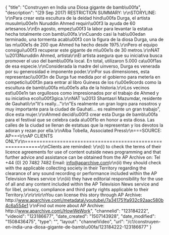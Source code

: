 {
    "title": "Construyen en India una Diosa gigante de bamb\u00fa",
    "description": "(29 Sep 2017) RESTRICTION SUMMARY: \r\nSTORYLINE: \r\nPara crear esta escultura de la deidad hind\u00fa Durga, el artista musulm\u00e1n Nuruddin Ahmed requiri\u00f3 la ayuda de 60 artesanos.\r\nEn agosto, empez\u00f3 la labor para levantar la estatua hecha totalmente con bamb\u00fa.\r\nCuando casi la hab\u00edan terminado, una tormenta acab\u00f3 con la figura de la diosa Durga, una de las m\u00e1s de 200 que Ahmed ha hecho desde 1975.\r\nPero el equipo consigui\u00f3 recuperar este gigante de m\u00e1s de 30 metros.\r\nNAT \u2013Nuruddin Ahmed, artista\r\nEl artista asegura que su iniciativa busca promover el uso del bamb\u00fa local. En total, utilizaron 5.000 ca\u00f1as de esa especie.\r\nConsiderada la madre del uinverso, Durga es venerada por su generosidad e imponente poder.\r\nPor sus dimensiones, esta representaci\u00f3n de Durga fue medida por el gobierno para meterla en competici\u00f3n para entrar al libro Guiness de los r\u00e9cords como la escultura de bamb\u00fa m\u00e1s alta de la historia.\r\nLos vecinos est\u00e1n tan orgullosos como impresionados por el trabajo de Ahmed y su iniciativa ecol\u00f3gica.\r\nNAT \u2013 Shantasri Mazumdar, residente de Gauhati\r\n\"It's really...\"\r\n\"Es realmente un gran logro para nosotros y muy importante para la ciudad de Gauhati... es realmente un gran trabajo\", dice esta mujer.\r\nAhmed decidi\u00f3 crear esta Durga de bamb\u00fa para el festival que se celebra cada a\u00f1o en honor a esta diosa. Las calles de la ciudad se llenan de estatuas que la representan y los devotos la adoran y rezan por ella.\r\nAlba Tobella, Associated Press\r\n===SOURCE: AP===\r\nAP CLIENTS ONLY\r\n===========================================================\r\nClients are reminded: \r\n(i) to check the terms of their licence agreements for use of content outside news programming and that further advice and assistance can be obtained from the AP Archive on: Tel +44 (0) 20 7482 7482 Email: info@aparchive.com\r\n(ii) they should check with the applicable collecting society in their Territory regarding the clearance of any sound recording or performance included within the AP Television News service \r\n(iii) they have editorial responsibility for the use of all and any content included within the AP Television News service and for libel, privacy, compliance and third party rights applicable to their Territory.\r\n\r\n\r\nYou can license this story through AP Archive: http:\/\/www.aparchive.com\/metadata\/youtube\/7a341751fa932c92aac580b4c6a554e1 \r\nFind out more about AP Archive: http:\/\/www.aparchive.com\/HowWeWork",
    "channelid": "123184222",
    "videoid": "123186677",
    "date_created": "1507143928",
    "date_modified": "1508436475",
    "type": "",
    "layout": "channelVideo",
    "url": "\/c1\/construyen-en-india-una-diosa-gigante-de-bamb\u00fa\/123184222-123186677"
}